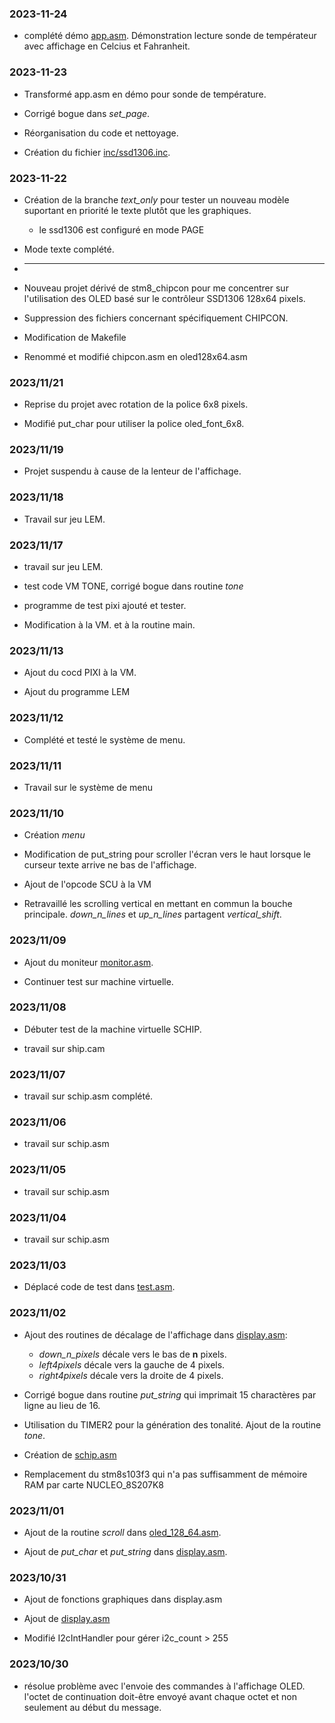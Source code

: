 ### 2023-11-24

* complété démo [app.asm](asm.asm). Démonstration lecture sonde de températeur avec affichage en Celcius et Fahranheit.

### 2023-11-23

* Transformé app.asm en démo pour sonde de température.

* Corrigé bogue dans *set_page*.

* Réorganisation du code et nettoyage.

* Création du fichier [inc/ssd1306.inc](inc/ssd1306.inc).

### 2023-11-22

* Création de la branche *text_only* pour tester un nouveau modèle suportant en priorité le texte plutôt que les graphiques.
    * le ssd1306 est configuré en mode PAGE 

* Mode texte complété.


* -------------------

* Nouveau projet dérivé de stm8_chipcon pour me concentrer sur l'utilisation des OLED basé sur le contrôleur SSD1306 128x64 pixels.

* Suppression des fichiers concernant spécifiquement CHIPCON.

* Modification de Makefile 

* Renommé et modifié chipcon.asm en oled128x64.asm

### 2023/11/21

* Reprise du projet avec rotation de la police 6x8 pixels.

* Modifié put_char pour utiliser la police oled_font_6x8. 

### 2023/11/19

* Projet suspendu à cause de la lenteur de l'affichage.

### 2023/11/18

* Travail sur jeu LEM. 

### 2023/11/17

* travail sur jeu LEM.

* test code VM TONE, corrigé bogue dans routine *tone* 


* programme de test pixi ajouté et tester.

* Modification à la VM. et à la routine main.

### 2023/11/13

* Ajout du cocd PIXI à la VM. 

* Ajout du programme LEM 

### 2023/11/12

* Complété et testé le système de menu.

### 2023/11/11

* Travail sur le système de menu

### 2023/11/10

* Création *menu*

* Modification de put_string pour scroller l'écran vers le haut lorsque le curseur texte arrive ne bas de l'affichage.

* Ajout de l'opcode SCU  à la VM 

* Retravaillé  les scrolling vertical en mettant en commun la bouche principale. *down_n_lines* et *up_n_lines* partagent *vertical_shift*.

### 2023/11/09

* Ajout du moniteur  [monitor.asm](monitor.asm).

* Continuer test sur machine virtuelle.


### 2023/11/08

* Débuter test de la machine virtuelle SCHIP.

* travail sur ship.cam 

### 2023/11/07

* travail sur schip.asm complété. 

### 2023/11/06

* travail sur schip.asm 

### 2023/11/05

* travail sur schip.asm 

### 2023/11/04

* travail sur schip.asm 

### 2023/11/03

* Déplacé code de test dans [test.asm](test.asm).

### 2023/11/02 

* Ajout des routines de décalage de l'affichage dans [display.asm](display.asm):
    * *down_n_pixels* décale vers le bas de **n** pixels.
    * *left4pixels* décale vers la gauche de 4 pixels.
    * *right4pixels* décale vers la droite de 4 pixels.

* Corrigé bogue dans routine *put_string* qui imprimait 15 charactères par ligne au lieu de 16.

* Utilisation du TIMER2 pour la génération des tonalité. Ajout de la routine *tone*.

* Création de [schip.asm](schip.asm)

* Remplacement du stm8s103f3 qui n'a pas suffisamment de mémoire RAM par carte NUCLEO_8S207K8 

### 2023/11/01

* Ajout de la routine *scroll* dans [oled_128_64.asm](oled_128_64.asm).

* Ajout de *put_char*  et *put_string* dans [display.asm](display.asm).

### 2023/10/31

* Ajout de fonctions graphiques dans display.asm 

* Ajout de [display.asm](display.asm)

* Modifié I2cIntHandler pour gérer i2c_count > 255

### 2023/10/30

* résolue problème avec l'envoie des commandes à l'affichage OLED. l'octet de continuation doit-être envoyé avant chaque octet et non seulement au début du message.
